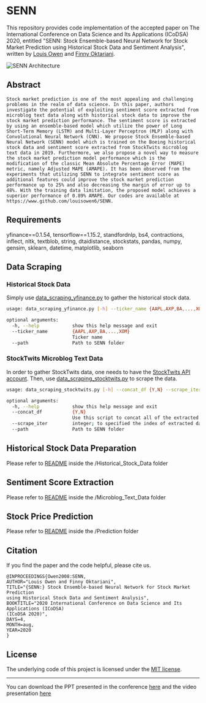 # SENN

This repository provides code implementation of the accepted paper on The International Conference on Data Science and Its Applications (ICoDSA) 2020, entitled "SENN: Stock Ensemble-based Neural Network for Stock Market Prediction using Historical Stock Data and Sentiment Analysis", written by [Louis Owen](http://louisowen6.github.io/) and [Finny Oktariani](https://www.itb.ac.id/staff/view/finny-oktariani-twd).

![SENN Architecture](https://github.com/louisowen6/SENN/blob/master/SENN_Architecture.png)

## Abstract
`
Stock market prediction is one of the most appealing and challenging problems in the realm of data science. In this paper, authors investigate the potential of exploiting sentiment score extracted from microblog text data along with historical stock data to improve the stock market prediction performance. The sentiment score is extracted by using an ensemble-based model which utilize the power of Long Short-Term Memory (LSTM) and Multi-Layer Perceptron (MLP) along with Convolutional Neural Network (CNN). We propose Stock Ensemble-based Neural Network (SENN) model which is trained on the Boeing historical stock data and sentiment score extracted from StockTwits microblog text data in 2019. Furthermore, we also propose a novel way to measure the stock market prediction model performance which is the modification of the classic Mean Absolute Percentage Error (MAPE) metric, namely Adjusted MAPE (AMAPE). It has been observed from the experiments that utilizing SENN to integrate sentiment score as additional features could improve the stock market prediction performance up to 25% and also decreasing the margin of error up to 48%. With the training data limitation, the proposed model achieves a superior performance of 0.89% AMAPE. Our codes are available at https://www.github.com/louisowen6/SENN.
`

## Requirements

yfinance==0.1.54, tensorflow==1.15.2, standfordnlp, bs4, contractions, inflect, nltk, textblob, string, dtaidistance, stockstats, pandas, numpy, gensim, sklearn, datetime, matplotlib, seaborn


## Data Scraping

### Historical Stock Data

Simply use [data_scraping_yfinance.py](https://github.com/louisowen6/SENN/blob/master/data_scraping_yfinance.py) to gather the historical stock data.

```bash
usage: data_scraping_yfinance.py [-h] --ticker_name {AAPL,AXP,BA,...,XOM} --path PATH

optional arguments:
  -h, --help            show this help message and exit
  --ticker_name         {AAPL,AXP,BA,...,XOM}
                        Ticker name 
  --path                Path to SENN folder
```

### StockTwits Microblog Text Data

In order to gather StockTwits data, one needs to have the [StockTwits API account](https://api.stocktwits.com/developers/docs). Then, use [data_scraping_stocktwits.py](https://github.com/louisowen6/SENN/blob/master/data_scraping_stocktwits.py) to scrape the data.

```bash
usage: data_scraping_stocktwits.py [-h] --concat_df {Y,N} --scrape_iter INTEGER --path PATH

optional arguments:
  -h, --help            show this help message and exit
  --concat_df           {Y,N}
                        Use this script to concat all of the extracted datasets or to extract StockTwits data part by part
  --scrape_iter         integer; to specified the index of extracted data since there is the API limitation regarding the amount of data
  --path                Path to SENN folder
```


## Historical Stock Data Preparation

Please refer to [README](https://github.com/louisowen6/SENN/tree/master/Historical_Stock_Data) inside the /Historical_Stock_Data folder


## Sentiment Score Extraction

Please refer to [README](https://github.com/louisowen6/SENN/tree/master/Microblog_Text_Data) inside the /Microblog_Text_Data folder


## Stock Price Prediction

Please refer to [README](https://github.com/louisowen6/SENN/tree/master/Prediction) inside the /Prediction folder

## Citation

If you find the paper and the code helpful, please cite us.

```
@INPROCEEDINGS{Owen2008:SENN,
AUTHOR="Louis Owen and Finny Oktariani",
TITLE="{SENN:} Stock Ensemble-based Neural Network for Stock Market Prediction
using Historical Stock Data and Sentiment Analysis",
BOOKTITLE="2020 International Conference on Data Science and Its Applications (ICoDSA)
(ICoDSA 2020)",
DAYS=4,
MONTH=aug,
YEAR=2020
}
```

## License

The underlying code of this project is licensed under the [MIT license](https://github.com/louisowen6/SENN/blob/master/LICENSE).

------------------------------------------------------------------------------------------------------------------
You can download the PPT presented in the conference [here](https://github.com/louisowen6/SENN/blob/master/SENN_PPT.pptx) and the video presentation [here](https://drive.google.com/file/d/1gYJ519EEwMjU0ukpLYuTrGsgJIR31pN_/view?usp=sharing)
